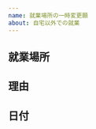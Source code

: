 ```yaml
---
name: 就業場所の一時変更願
about: 自宅以外での就業
---
```


<!--
まず、タイトルに

就業場所の一時変更願

と入力してください
-->

## 就業場所

<!--
変更中の就業場所に関する情報を入力してください
（例）福岡市の実家
（例）大阪市の宿泊施設
（例）○○カフェ　○○店
-->

## 理由

<!--
なぜその手続をおこなうのか教えてください
（例）家族に付き添う必要があるため
（例）自宅で就業する時間の確保が困難であるため
-->

## 日付

<!--
就業場所の一時変更をおこなう日付(特定の期間で変更をおこなう場合は開始日と終了日)を入力してください
（例）2020/01/21
（例）2020/01/21-2020/02/20
-->
